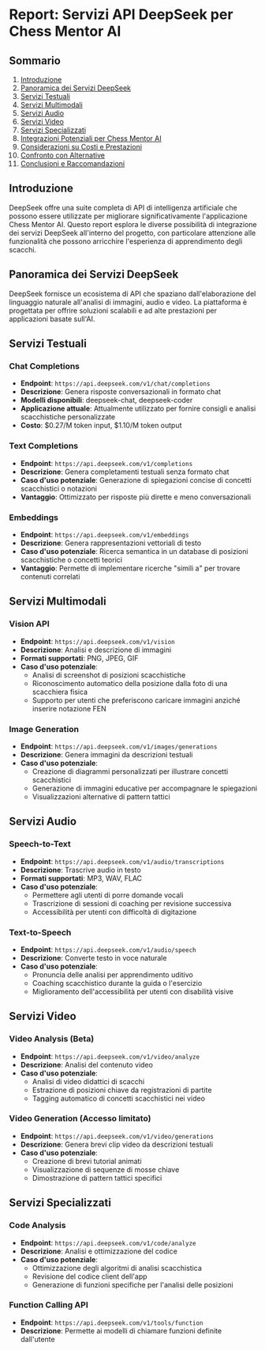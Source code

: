# Report: Servizi API DeepSeek per Chess Mentor AI

## Sommario

1. [Introduzione](#introduzione)
2. [Panoramica dei Servizi DeepSeek](#panoramica-dei-servizi-deepseek)
3. [Servizi Testuali](#servizi-testuali)
4. [Servizi Multimodali](#servizi-multimodali)
5. [Servizi Audio](#servizi-audio)
6. [Servizi Video](#servizi-video)
7. [Servizi Specializzati](#servizi-specializzati)
8. [Integrazioni Potenziali per Chess Mentor AI](#integrazioni-potenziali-per-chess-mentor-ai)
9. [Considerazioni su Costi e Prestazioni](#considerazioni-su-costi-e-prestazioni)
10. [Confronto con Alternative](#confronto-con-alternative)
11. [Conclusioni e Raccomandazioni](#conclusioni-e-raccomandazioni)

## Introduzione

DeepSeek offre una suite completa di API di intelligenza artificiale che possono essere utilizzate per migliorare significativamente l'applicazione Chess Mentor AI. Questo report esplora le diverse possibilità di integrazione dei servizi DeepSeek all'interno del progetto, con particolare attenzione alle funzionalità che possono arricchire l'esperienza di apprendimento degli scacchi.

## Panoramica dei Servizi DeepSeek

DeepSeek fornisce un ecosistema di API che spaziano dall'elaborazione del linguaggio naturale all'analisi di immagini, audio e video. La piattaforma è progettata per offrire soluzioni scalabili e ad alte prestazioni per applicazioni basate sull'AI.

## Servizi Testuali

### Chat Completions

- **Endpoint**: `https://api.deepseek.com/v1/chat/completions`
- **Descrizione**: Genera risposte conversazionali in formato chat
- **Modelli disponibili**: deepseek-chat, deepseek-coder
- **Applicazione attuale**: Attualmente utilizzato per fornire consigli e analisi scacchistiche personalizzate
- **Costo**: $0.27/M token input, $1.10/M token output

### Text Completions

- **Endpoint**: `https://api.deepseek.com/v1/completions`
- **Descrizione**: Genera completamenti testuali senza formato chat
- **Caso d'uso potenziale**: Generazione di spiegazioni concise di concetti scacchistici o notazioni
- **Vantaggio**: Ottimizzato per risposte più dirette e meno conversazionali

### Embeddings

- **Endpoint**: `https://api.deepseek.com/v1/embeddings`
- **Descrizione**: Genera rappresentazioni vettoriali di testo
- **Caso d'uso potenziale**: Ricerca semantica in un database di posizioni scacchistiche o concetti teorici
- **Vantaggio**: Permette di implementare ricerche "simili a" per trovare contenuti correlati

## Servizi Multimodali

### Vision API

- **Endpoint**: `https://api.deepseek.com/v1/vision`
- **Descrizione**: Analisi e descrizione di immagini
- **Formati supportati**: PNG, JPEG, GIF
- **Caso d'uso potenziale**:
  - Analisi di screenshot di posizioni scacchistiche
  - Riconoscimento automatico della posizione dalla foto di una scacchiera fisica
  - Supporto per utenti che preferiscono caricare immagini anziché inserire notazione FEN

### Image Generation

- **Endpoint**: `https://api.deepseek.com/v1/images/generations`
- **Descrizione**: Genera immagini da descrizioni testuali
- **Caso d'uso potenziale**:
  - Creazione di diagrammi personalizzati per illustrare concetti scacchistici
  - Generazione di immagini educative per accompagnare le spiegazioni
  - Visualizzazioni alternative di pattern tattici

## Servizi Audio

### Speech-to-Text

- **Endpoint**: `https://api.deepseek.com/v1/audio/transcriptions`
- **Descrizione**: Trascrive audio in testo
- **Formati supportati**: MP3, WAV, FLAC
- **Caso d'uso potenziale**:
  - Permettere agli utenti di porre domande vocali
  - Trascrizione di sessioni di coaching per revisione successiva
  - Accessibilità per utenti con difficoltà di digitazione

### Text-to-Speech

- **Endpoint**: `https://api.deepseek.com/v1/audio/speech`
- **Descrizione**: Converte testo in voce naturale
- **Caso d'uso potenziale**:
  - Pronuncia delle analisi per apprendimento uditivo
  - Coaching scacchistico durante la guida o l'esercizio
  - Miglioramento dell'accessibilità per utenti con disabilità visive

## Servizi Video

### Video Analysis (Beta)

- **Endpoint**: `https://api.deepseek.com/v1/video/analyze`
- **Descrizione**: Analisi del contenuto video
- **Caso d'uso potenziale**:
  - Analisi di video didattici di scacchi
  - Estrazione di posizioni chiave da registrazioni di partite
  - Tagging automatico di concetti scacchistici nei video

### Video Generation (Accesso limitato)

- **Endpoint**: `https://api.deepseek.com/v1/video/generations`
- **Descrizione**: Genera brevi clip video da descrizioni testuali
- **Caso d'uso potenziale**:
  - Creazione di brevi tutorial animati
  - Visualizzazione di sequenze di mosse chiave
  - Dimostrazione di pattern tattici specifici

## Servizi Specializzati

### Code Analysis

- **Endpoint**: `https://api.deepseek.com/v1/code/analyze`
- **Descrizione**: Analisi e ottimizzazione del codice
- **Caso d'uso potenziale**:
  - Ottimizzazione degli algoritmi di analisi scacchistica
  - Revisione del codice client dell'app
  - Generazione di funzioni specifiche per l'analisi delle posizioni

### Function Calling API

- **Endpoint**: `https://api.deepseek.com/v1/tools/function`
- **Descrizione**: Permette ai modelli di chiamare funzioni definite dall'utente

